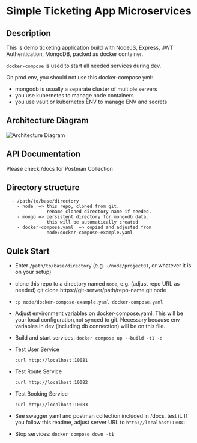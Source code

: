 # Simple Ticketing App Microservices

## Description

This is demo ticketing application build with NodeJS, Express, JWT Authentication, MongoDB, packed as docker container.

`docker-compose` is used to start all needed services during dev.

On prod env, you should not use this docker-compose yml:

- mongodb is usually a separate cluster of multiple servers
- you use kubernetes to manage node containers
- you use vault or kubernetes ENV to manage ENV and secrets

## Architecture Diagram

![Architecture Diagram](https://i.ibb.co/vz3vLGV/Microservices-Ticketing-App-drawio.png)

## API Documentation

Please check /docs for Postman Collection

## Directory structure

      - /path/to/base/directory
        - node  => this repo, cloned from git.
                   rename cloned directory name if needed.
        - mongo => persistent directory for mongodb data.
                   this will be automatically created
        - docker-compose.yaml  => copied and adjusted from
                   node/docker-compose-example.yaml

## Quick Start

- Enter `/path/to/base/directory` (e.g. `~/node/project01`, or
  whatever it is on your setup)
- clone this repo to a directory named `node`, e.g.
  (adjust repo URL as needed)
  git clone https://git-server/path/repo-name.git node
- `cp node/docker-compose-example.yaml docker-compose.yaml`
- Adjust environment variables on docker-compose.yaml. This will
  be your local configuration,not synced to git. Necessary because
  env variables in dev (including db connection) will be on this file.
- Build and start services: `docker compose up --build -t1 -d`
- Test User Service

      curl http://localhost:10081

- Test Route Service

      curl http://localhost:10082

- Test Booking Service

      curl http://localhost:10083

- See swagger yaml and postman collection included in /docs, test it. If
  you follow this readme, adjust server URL to `http://localhost:10081`
- Stop services: `docker compose down -t1`
